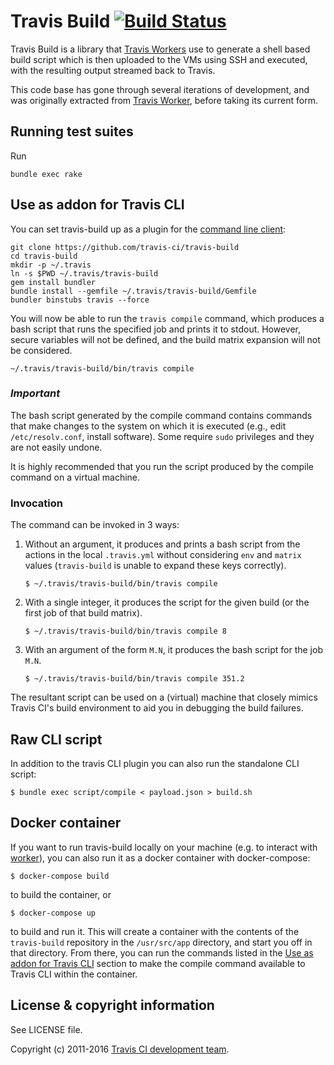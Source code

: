 # Travis Build [![Build Status](https://travis-ci.org/travis-ci/travis-build.svg?branch=master)](https://travis-ci.org/travis-ci/travis-build)

Travis Build is a library that [Travis
Workers](https://github.com/travis-ci/worker) use to generate a shell
based build script which is then uploaded to the VMs using SSH and executed,
with the resulting output streamed back to Travis.

This code base has gone through several iterations of development, and was
originally extracted from [Travis
Worker](https://github.com/travis-ci/worker), before taking its current
form.

## Running test suites

Run

    bundle exec rake

<a name="addon"></a>
## Use as addon for Travis CLI

You can set travis-build up as a plugin for the [command line client](https://github.com/travis-ci/travis.rb):

    git clone https://github.com/travis-ci/travis-build
    cd travis-build
    mkdir -p ~/.travis
    ln -s $PWD ~/.travis/travis-build
    gem install bundler
    bundle install --gemfile ~/.travis/travis-build/Gemfile
    bundler binstubs travis --force

You will now be able to run the `travis compile` command, which produces
a bash script that runs the specified job and prints it to stdout.
However, secure variables will not be defined, and the build matrix 
expansion will not be considered.

    ~/.travis/travis-build/bin/travis compile

### _Important_

The bash script generated by the compile command contains commands that make changes 
to the system on which it is executed (e.g., edit `/etc/resolv.conf`, install software).
Some require `sudo` privileges and they are not easily undone.

It is highly recommended that you run the script produced by the compile command on a virtual machine.

### Invocation

The command can be invoked in 3 ways:

1. Without an argument, it produces and prints a bash script from the actions in the local `.travis.yml` 
without considering `env` and `matrix` values (`travis-build` is unable to expand these keys correctly).

    `$ ~/.travis/travis-build/bin/travis compile`

1. With a single integer, it produces the script for the given build
(or the first job of that build matrix).

    `$ ~/.travis/travis-build/bin/travis compile 8`

1. With an argument of the form `M.N`, it produces the bash script for the job `M.N`.

    `$ ~/.travis/travis-build/bin/travis compile 351.2`

The resultant script can be used on a (virtual) machine that closely mimics Travis CI's build
environment to aid you in debugging the build failures.

## Raw CLI script

In addition to the travis CLI plugin you can also run the standalone CLI script:

    $ bundle exec script/compile < payload.json > build.sh

## Docker container

If you want to run travis-build locally on your machine (e.g. to interact with [worker](https://github.com/travis-ci/worker)), you can also run it as a docker container with docker-compose:

    $ docker-compose build

to build the container, or

    $ docker-compose up

to build and run it. This will create a container with the contents of the `travis-build`
repository in the `/usr/src/app` directory, and start you off in that directory.
From there, you can run the commands listed in the [Use as addon for Travis CLI](#addon)
section to make the compile command available to Travis CLI within the container.

## License & copyright information

See LICENSE file.

Copyright (c) 2011-2016 [Travis CI development
team](https://github.com/travis-ci).
